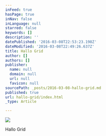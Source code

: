 ```yaml
---
inFeed: true
hasPage: true
inNav: false
inLanguage: null
starred: false
keywords: []
description: ''
datePublished: '2016-03-08T22:53:23.198Z'
dateModified: '2016-03-08T22:49:26.637Z'
title: Hallo Grid
author: []
authors: []
publisher:
  name: null
  domain: null
  url: null
  favicon: null
sourcePath: _posts/2016-03-08-hallo-grid.md
published: true
url: hallo-grid/index.html
_type: Article

---
```

![](https://the-grid-user-content.s3-us-west-2.amazonaws.com/4836e1f8-b213-4877-a403-ee04c52ed9f1.jpg)

Hallo Grid